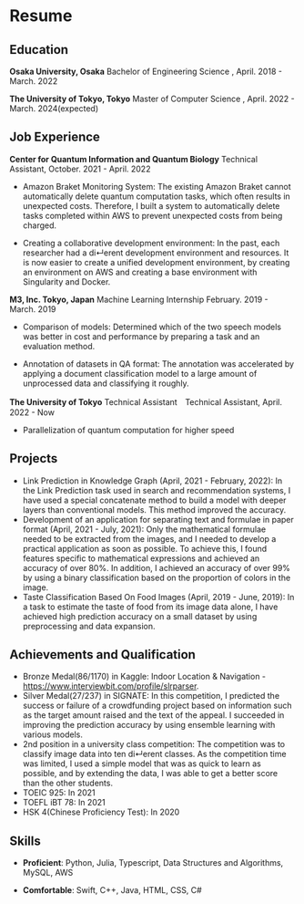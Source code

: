 # Resume 

## Education 

**Osaka University, Osaka**  Bachelor of Engineering Science , April. 2018 - March. 2022

**The University of Tokyo, Tokyo** Master of Computer Science , April. 2022 - March. 2024(expected)


## Job Experience

**Center for Quantum Information and Quantum Biology** Technical Assistant, October. 2021 - April. 2022

- Amazon Braket Monitoring System: The existing Amazon Braket cannot automatically delete quantum computation tasks, which often results in unexpected costs. Therefore, I built a system to automatically delete tasks completed within AWS to prevent unexpected costs from being charged.

- Creating a collaborative development environment: In the past, each researcher had a di↵erent development environment and resources. It is now easier to create a unified development environment, by creating an environment on AWS and creating a base environment with Singularity and Docker.

**M3, Inc. Tokyo, Japan**  Machine Learning Internship February. 2019 - March. 2019

- Comparison of models: Determined which of the two speech models was better in cost and performance by preparing a task and an evaluation method.

- Annotation of datasets in QA format: The annotation was accelerated by applying a document classification model to a large amount of unprocessed data and classifying it roughly.


**The University of Tokyo**  Technical Assistant　Technical Assistant, April. 2022 - Now

- Parallelization of quantum computation for higher speed

## Projects

- Link Prediction in Knowledge Graph (April, 2021 - February, 2022): In the Link Prediction task used in search and recommendation systems, I have used a special concatenate method to build a model with deeper layers than conventional models. This method improved the accuracy.
- Development of an application for separating text and formulae in paper format (April, 2021 - July, 2021): Only the mathematical formulae needed to be extracted from the images, and I needed to develop a practical application as soon as possible. To achieve this, I found features specific to mathematical expressions and achieved an accuracy of over 80%. In addition, I achieved an accuracy of over 99% by using a binary classification based on the proportion of colors in the image.
- Taste Classification Based On Food Images (April, 2019 - June, 2019): In a task to estimate the taste of food from its image data alone, I have achieved high prediction accuracy on a small dataset by using preprocessing and data expansion.

## Achievements and Qualification
- Bronze Medal(86/1170) in Kaggle: Indoor Location & Navigation -https://www.interviewbit.com/profile/slrparser.
- Silver Medal(27/237) in SIGNATE: In this competition, I predicted the success or failure of a crowdfunding project based on information such as the target amount raised and the text of the appeal. I succeeded in improving the prediction accuracy by using ensemble learning with various models.
- 2nd position in a university class competition: The competition was to classify image data into ten di↵erent classes. As the competition time was limited, I used a simple model that was as quick to learn as possible, and by extending the data, I was able to get a better score than the other students.
- TOEIC 925: In 2021
- TOEFL iBT 78: In 2021
- HSK 4(Chinese Proficiency Test): In 2020

## Skills
- **Proficient**: Python, Julia, Typescript, Data Structures and Algorithms, MySQL, AWS 

- **Comfortable**: Swift, C++, Java, HTML, CSS, C#




